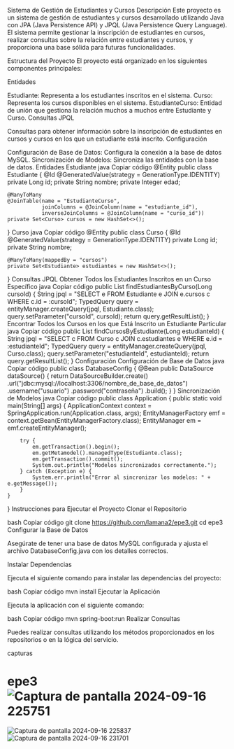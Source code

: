 Sistema de Gestión de Estudiantes y Cursos
Descripción
Este proyecto es un sistema de gestión de estudiantes y cursos desarrollado utilizando Java con JPA (Java Persistence API) y JPQL (Java Persistence Query Language). El sistema permite gestionar la inscripción de estudiantes en cursos, realizar consultas sobre la relación entre estudiantes y cursos, y proporciona una base sólida para futuras funcionalidades.

Estructura del Proyecto
El proyecto está organizado en los siguientes componentes principales:

Entidades

Estudiante: Representa a los estudiantes inscritos en el sistema.
Curso: Representa los cursos disponibles en el sistema.
EstudianteCurso: Entidad de unión que gestiona la relación muchos a muchos entre Estudiante y Curso.
Consultas JPQL

Consultas para obtener información sobre la inscripción de estudiantes en cursos y cursos en los que un estudiante está inscrito.
Configuración

Configuración de Base de Datos: Configura la conexión a la base de datos MySQL.
Sincronización de Modelos: Sincroniza las entidades con la base de datos.
Entidades
Estudiante
java
Copiar código
@Entity
public class Estudiante {
    @Id
    @GeneratedValue(strategy = GenerationType.IDENTITY)
    private Long id;
    private String nombre;
    private Integer edad;

    @ManyToMany
    @JoinTable(name = "EstudianteCurso",
               joinColumns = @JoinColumn(name = "estudiante_id"),
               inverseJoinColumns = @JoinColumn(name = "curso_id"))
    private Set<Curso> cursos = new HashSet<>();
}
Curso
java
Copiar código
@Entity
public class Curso {
    @Id
    @GeneratedValue(strategy = GenerationType.IDENTITY)
    private Long id;
    private String nombre;

    @ManyToMany(mappedBy = "cursos")
    private Set<Estudiante> estudiantes = new HashSet<>();
}
Consultas JPQL
Obtener Todos los Estudiantes Inscritos en un Curso Específico
java
Copiar código
public List<Estudiante> findEstudiantesByCurso(Long cursoId) {
    String jpql = "SELECT e FROM Estudiante e JOIN e.cursos c WHERE c.id = :cursoId";
    TypedQuery<Estudiante> query = entityManager.createQuery(jpql, Estudiante.class);
    query.setParameter("cursoId", cursoId);
    return query.getResultList();
}
Encontrar Todos los Cursos en los que Está Inscrito un Estudiante Particular
java
Copiar código
public List<Curso> findCursosByEstudiante(Long estudianteId) {
    String jpql = "SELECT c FROM Curso c JOIN c.estudiantes e WHERE e.id = :estudianteId";
    TypedQuery<Curso> query = entityManager.createQuery(jpql, Curso.class);
    query.setParameter("estudianteId", estudianteId);
    return query.getResultList();
}
Configuración
Configuración de Base de Datos
java
Copiar código
public class DatabaseConfig {
    @Bean
    public DataSource dataSource() {
        return DataSourceBuilder.create()
            .url("jdbc:mysql://localhost:3306/nombre_de_base_de_datos")
            .username("usuario")
            .password("contraseña")
            .build();
    }
}
Sincronización de Modelos
java
Copiar código
public class Application {
    public static void main(String[] args) {
        ApplicationContext context = SpringApplication.run(Application.class, args);
        EntityManagerFactory emf = context.getBean(EntityManagerFactory.class);
        EntityManager em = emf.createEntityManager();
        
        try {
            em.getTransaction().begin();
            em.getMetamodel().managedType(Estudiante.class);
            em.getTransaction().commit();
            System.out.println("Modelos sincronizados correctamente.");
        } catch (Exception e) {
            System.err.println("Error al sincronizar los modelos: " + e.getMessage());
        }
    }
}
Instrucciones para Ejecutar el Proyecto
Clonar el Repositorio

bash
Copiar código
git clone https://github.com/lamana2/epe3.git
cd epe3
Configurar la Base de Datos

Asegúrate de tener una base de datos MySQL configurada y ajusta el archivo DatabaseConfig.java con los detalles correctos.

Instalar Dependencias

Ejecuta el siguiente comando para instalar las dependencias del proyecto:

bash
Copiar código
mvn install
Ejecutar la Aplicación

Ejecuta la aplicación con el siguiente comando:

bash
Copiar código
mvn spring-boot:run
Realizar Consultas

Puedes realizar consultas utilizando los métodos proporcionados en los repositorios o en la lógica del servicio.






capturas
# epe3![Captura de pantalla 2024-09-16 225751](https://github.com/user-attachments/assets/94ba1310-0a9b-4b9f-91e8-ce91a5b47072)
![Captura de pantalla 2024-09-16 225837](https://github.com/user-attachments/assets/49cd50a7-a1a0-49f0-82b9-f824016d6101)
![Captura de pantalla 2024-09-16 231701](https://github.com/user-attachments/assets/201f6d82-5968-4930-8ca9-125edcbf844d)
